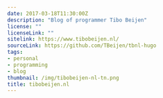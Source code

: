 ```yaml
---
date: 2017-03-18T11:30:00Z
description: "Blog of programmer Tibo Beijen"
license: ""
licenseLink: ""
sitelink: https://www.tibobeijen.nl/
sourceLink: https://github.com/TBeijen/tbnl-hugo
tags:
- personal
- programming
- blog
thumbnail: /img/tibobeijen-nl-tn.png
title: tibobeijen.nl
---
```


